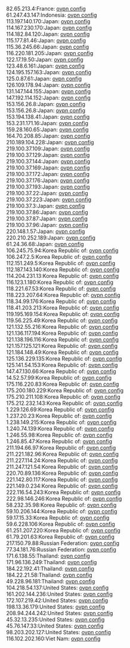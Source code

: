82.65.213.4:France: [ovpn config](vpn/82_65_213_4.ovpn)  
61.247.43.147:Indonesia: [ovpn config](vpn/61_247_43_147.ovpn)  
113.197.140.170:Japan: [ovpn config](vpn/113_197_140_170.ovpn)  
114.167.230.170:Japan: [ovpn config](vpn/114_167_230_170.ovpn)  
114.182.84.120:Japan: [ovpn config](vpn/114_182_84_120.ovpn)  
115.177.81.46:Japan: [ovpn config](vpn/115_177_81_46.ovpn)  
115.36.245.66:Japan: [ovpn config](vpn/115_36_245_66.ovpn)  
116.220.181.205:Japan: [ovpn config](vpn/116_220_181_205.ovpn)  
122.17.19.50:Japan: [ovpn config](vpn/122_17_19_50.ovpn)  
123.48.6.161:Japan: [ovpn config](vpn/123_48_6_161.ovpn)  
124.195.157.163:Japan: [ovpn config](vpn/124_195_157_163.ovpn)  
125.0.87.61:Japan: [ovpn config](vpn/125_0_87_61.ovpn)  
126.109.178.94:Japan: [ovpn config](vpn/126_109_178_94.ovpn)  
131.147.144.155:Japan: [ovpn config](vpn/131_147_144_155.ovpn)  
147.192.114.152:Japan: [ovpn config](vpn/147_192_114_152.ovpn)  
153.156.26.8:Japan: [ovpn config](vpn/153_156_26_8.ovpn)  
153.156.26.8:Japan: [ovpn config](vpn/153_156_26_8.ovpn)  
153.194.138.41:Japan: [ovpn config](vpn/153_194_138_41.ovpn)  
153.231.171.16:Japan: [ovpn config](vpn/153_231_171_16.ovpn)  
159.28.160.65:Japan: [ovpn config](vpn/159_28_160_65.ovpn)  
164.70.208.85:Japan: [ovpn config](vpn/164_70_208_85.ovpn)  
210.189.104.228:Japan: [ovpn config](vpn/210_189_104_228.ovpn)  
219.100.37.109:Japan: [ovpn config](vpn/219_100_37_109.ovpn)  
219.100.37.129:Japan: [ovpn config](vpn/219_100_37_129.ovpn)  
219.100.37.144:Japan: [ovpn config](vpn/219_100_37_144.ovpn)  
219.100.37.169:Japan: [ovpn config](vpn/219_100_37_169.ovpn)  
219.100.37.172:Japan: [ovpn config](vpn/219_100_37_172.ovpn)  
219.100.37.176:Japan: [ovpn config](vpn/219_100_37_176.ovpn)  
219.100.37.193:Japan: [ovpn config](vpn/219_100_37_193.ovpn)  
219.100.37.22:Japan: [ovpn config](vpn/219_100_37_22.ovpn)  
219.100.37.223:Japan: [ovpn config](vpn/219_100_37_223.ovpn)  
219.100.37.3:Japan: [ovpn config](vpn/219_100_37_3.ovpn)  
219.100.37.86:Japan: [ovpn config](vpn/219_100_37_86.ovpn)  
219.100.37.87:Japan: [ovpn config](vpn/219_100_37_87.ovpn)  
219.100.37.96:Japan: [ovpn config](vpn/219_100_37_96.ovpn)  
220.148.1.57:Japan: [ovpn config](vpn/220_148_1_57.ovpn)  
220.210.252.189:Japan: [ovpn config](vpn/220_210_252_189.ovpn)  
61.24.36.68:Japan: [ovpn config](vpn/61_24_36_68.ovpn)  
106.245.75.94:Korea Republic of: [ovpn config](vpn/106_245_75_94.ovpn)  
106.247.2.5:Korea Republic of: [ovpn config](vpn/106_247_2_5.ovpn)  
112.151.249.5:Korea Republic of: [ovpn config](vpn/112_151_249_5.ovpn)  
112.187.143.140:Korea Republic of: [ovpn config](vpn/112_187_143_140.ovpn)  
114.204.231.13:Korea Republic of: [ovpn config](vpn/114_204_231_13.ovpn)  
116.123.1.180:Korea Republic of: [ovpn config](vpn/116_123_1_180.ovpn)  
118.221.67.53:Korea Republic of: [ovpn config](vpn/118_221_67_53.ovpn)  
118.223.207.64:Korea Republic of: [ovpn config](vpn/118_223_207_64.ovpn)  
118.34.99.176:Korea Republic of: [ovpn config](vpn/118_34_99_176.ovpn)  
118.41.203.213:Korea Republic of: [ovpn config](vpn/118_41_203_213.ovpn)  
119.195.169.154:Korea Republic of: [ovpn config](vpn/119_195_169_154.ovpn)  
119.56.225.49:Korea Republic of: [ovpn config](vpn/119_56_225_49.ovpn)  
121.132.55.216:Korea Republic of: [ovpn config](vpn/121_132_55_216.ovpn)  
121.136.117.194:Korea Republic of: [ovpn config](vpn/121_136_117_194.ovpn)  
121.138.196.116:Korea Republic of: [ovpn config](vpn/121_138_196_116.ovpn)  
121.157.125.121:Korea Republic of: [ovpn config](vpn/121_157_125_121.ovpn)  
121.184.148.49:Korea Republic of: [ovpn config](vpn/121_184_148_49.ovpn)  
125.136.229.135:Korea Republic of: [ovpn config](vpn/125_136_229_135.ovpn)  
125.141.54.153:Korea Republic of: [ovpn config](vpn/125_141_54_153.ovpn)  
147.47.130.66:Korea Republic of: [ovpn config](vpn/147_47_130_66.ovpn)  
14.52.57.99:Korea Republic of: [ovpn config](vpn/14_52_57_99.ovpn)  
175.116.220.83:Korea Republic of: [ovpn config](vpn/175_116_220_83.ovpn)  
175.200.180.229:Korea Republic of: [ovpn config](vpn/175_200_180_229.ovpn)  
175.210.211.108:Korea Republic of: [ovpn config](vpn/175_210_211_108.ovpn)  
175.212.232.143:Korea Republic of: [ovpn config](vpn/175_212_232_143.ovpn)  
1.229.126.69:Korea Republic of: [ovpn config](vpn/1_229_126_69.ovpn)  
1.237.20.23:Korea Republic of: [ovpn config](vpn/1_237_20_23.ovpn)  
1.238.149.215:Korea Republic of: [ovpn config](vpn/1_238_149_215.ovpn)  
1.240.74.139:Korea Republic of: [ovpn config](vpn/1_240_74_139.ovpn)  
1.246.55.98:Korea Republic of: [ovpn config](vpn/1_246_55_98.ovpn)  
1.246.85.47:Korea Republic of: [ovpn config](vpn/1_246_85_47.ovpn)  
211.194.66.97:Korea Republic of: [ovpn config](vpn/211_194_66_97.ovpn)  
211.221.182.96:Korea Republic of: [ovpn config](vpn/211_221_182_96.ovpn)  
211.227.114.24:Korea Republic of: [ovpn config](vpn/211_227_114_24.ovpn)  
211.247.121.54:Korea Republic of: [ovpn config](vpn/211_247_121_54.ovpn)  
220.70.89.136:Korea Republic of: [ovpn config](vpn/220_70_89_136.ovpn)  
221.142.80.117:Korea Republic of: [ovpn config](vpn/221_142_80_117.ovpn)  
221.149.0.234:Korea Republic of: [ovpn config](vpn/221_149_0_234.ovpn)  
222.116.54.243:Korea Republic of: [ovpn config](vpn/222_116_54_243.ovpn)  
222.98.146.246:Korea Republic of: [ovpn config](vpn/222_98_146_246.ovpn)  
58.232.35.98:Korea Republic of: [ovpn config](vpn/58_232_35_98.ovpn)  
59.10.206.144:Korea Republic of: [ovpn config](vpn/59_10_206_144.ovpn)  
59.17.15.33:Korea Republic of: [ovpn config](vpn/59_17_15_33.ovpn)  
59.6.228.106:Korea Republic of: [ovpn config](vpn/59_6_228_106.ovpn)  
61.251.207.220:Korea Republic of: [ovpn config](vpn/61_251_207_220.ovpn)  
61.79.201.63:Korea Republic of: [ovpn config](vpn/61_79_201_63.ovpn)  
217.150.79.88:Russian Federation: [ovpn config](vpn/217_150_79_88.ovpn)  
77.34.181.76:Russian Federation: [ovpn config](vpn/77_34_181_76.ovpn)  
171.6.138.55:Thailand: [ovpn config](vpn/171_6_138_55.ovpn)  
171.96.136.249:Thailand: [ovpn config](vpn/171_96_136_249.ovpn)  
184.22.192.41:Thailand: [ovpn config](vpn/184_22_192_41.ovpn)  
184.22.21.58:Thailand: [ovpn config](vpn/184_22_21_58.ovpn)  
49.228.96.181:Thailand: [ovpn config](vpn/49_228_96_181.ovpn)  
104.218.54.137:United States: [ovpn config](vpn/104_218_54_137.ovpn)  
161.202.144.236:United States: [ovpn config](vpn/161_202_144_236.ovpn)  
172.107.219.42:United States: [ovpn config](vpn/172_107_219_42.ovpn)  
198.13.36.179:United States: [ovpn config](vpn/198_13_36_179.ovpn)  
208.94.244.242:United States: [ovpn config](vpn/208_94_244_242.ovpn)  
45.32.13.235:United States: [ovpn config](vpn/45_32_13_235.ovpn)  
45.76.147.33:United States: [ovpn config](vpn/45_76_147_33.ovpn)  
98.203.202.127:United States: [ovpn config](vpn/98_203_202_127.ovpn)  
116.102.202.160:Viet Nam: [ovpn config](vpn/116_102_202_160.ovpn)  
